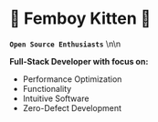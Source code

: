 # 🌸 Femboy Kitten 🌸

**`Open Source Enthusiasts`** \n\n


**Full-Stack Developer with focus on:**

  - Performance Optimization
  - Functionality
  - Intuitive Software
  - Zero-Defect Development
